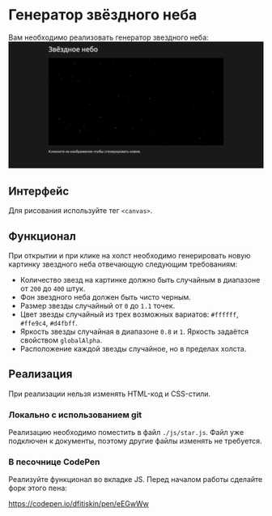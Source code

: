 Генератор звёздного неба
===

Вам необходимо реализовать генератор звездного неба:
![Звёздное небо](./res/preview.png)

## Интерфейс

Для рисования используйте тег `<canvas>`.

## Функционал

При открытии и при клике на холст необходимо генерировать новую картинку звездного неба отвечающую следующим требованиям:
- Количество звезд на картинке должно быть случайным в диапазоне от `200` до `400` штук.
- Фон звездного неба должен быть чисто черным.
- Размер звезды случайный от `0` до `1.1` точек.
- Цвет звезды случайный из трех возможных вариатов: `#ffffff`, `#ffe9c4`, `#d4fbff`.
- Яркость звезды случайная в диапазоне `0.8` и `1`. Яркость задаётся свойством `globalAlpha`.
- Расположение каждой звезды случайное, но в пределах холста.

## Реализация

При реализации нельзя изменять HTML-код и CSS-стили.

### Локально с использованием git

Реализацию необходимо поместить в файл `./js/star.js`. Файл уже подключен к документы, поэтому другие файлы изменять не требуется.

### В песочнице CodePen

Реализуйте функционал во вкладке JS. Перед началом работы сделайте форк этого пена:

https://codepen.io/dfitiskin/pen/eEGwWw
